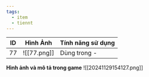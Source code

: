 ```yaml
---
tags:
  - item
  - tiennt
---
```


| ID  | Hình Ảnh    | Tính năng sử dụng |
| --- | ----------- | ----------------- |
| 77  | ![[77.png]] | Dùng trong -      |
**Hình ảnh và mô tả trong game**
![[20241129154127.png]]